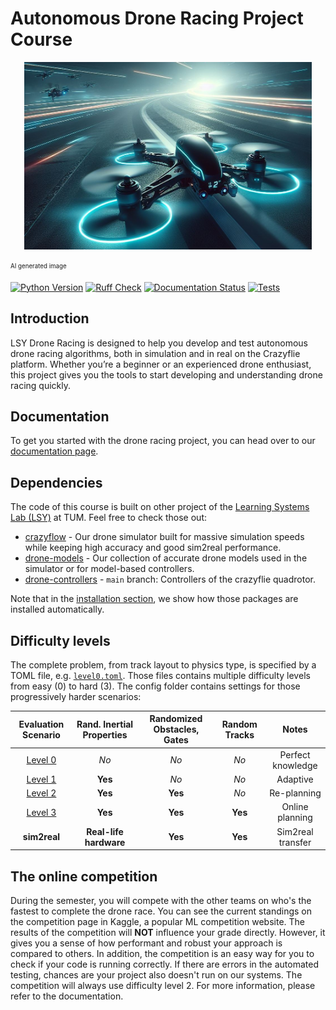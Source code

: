 # Autonomous Drone Racing Project Course
<p align="center">
  <img width="460" height="300" src="docs/img/banner.jpeg">
</p>
<sub><sup>AI generated image</sup></sub>

[![Python Version]][Python Version URL] [![Ruff Check]][Ruff Check URL] [![Documentation Status]][Documentation Status URL] [![Tests]][Tests URL]

[Python Version]: https://img.shields.io/badge/python-3.10%20%7C%203.11%20%7C%203.12-blue
[Python Version URL]: https://www.python.org

[Ruff Check]: https://github.com/utiasDSL/lsy_drone_racing/actions/workflows/ruff.yml/badge.svg?style=flat-square
[Ruff Check URL]: https://github.com/utiasDSL/lsy_drone_racing/actions/workflows/ruff.yml

[Documentation Status]: https://readthedocs.org/projects/lsy-drone-racing/badge/?version=latest
[Documentation Status URL]: https://lsy-drone-racing.readthedocs.io/en/latest/?badge=latest

[Tests]: https://github.com/utiasDSL/lsy_drone_racing/actions/workflows/testing.yml/badge.svg
[Tests URL]: https://github.com/utiasDSL/lsy_drone_racing/actions/workflows/testing.yml

## Introduction

LSY Drone Racing is designed to help you develop and test autonomous drone racing algorithms, both in simulation and in real on the Crazyflie platform. Whether you’re a beginner or an experienced drone enthusiast, this project gives you the tools to start developing and understanding drone racing quickly.

## Documentation

To get you started with the drone racing project, you can head over to our [documentation page](https://lsy-drone-racing.readthedocs.io/en/latest/getting_started/general.html).


## Dependencies

The code of this course is built on other project of the [Learning Systems Lab (LSY)](https://www.ce.cit.tum.de/lsy/home/) at TUM. Feel free to check those out:

- [crazyflow](https://github.com/utiasDSL/crazyflow) - Our drone simulator built for massive simulation speeds while keeping high accuracy and good sim2real performance. 
- [drone-models](https://github.com/utiasDSL/drone-models) - Our collection of accurate drone models used in the simulator or for model-based controllers. 
- [drone-controllers](https://github.com/utiasDSL/drone-controllers) - `main` branch: Controllers of the crazyflie quadrotor.

Note that in the [installation section](#step-by-step-installation), we show how those packages are installed automatically.



## Difficulty levels
The complete problem, from track layout to physics type, is specified by a TOML file, e.g. [`level0.toml`](config/level0.toml). Those files contains multiple difficulty levels from easy (0) to hard (3). The config folder contains settings for those progressively harder scenarios:

|      Evaluation Scenario      | Rand. Inertial Properties | Randomized Obstacles, Gates | Random Tracks |       Notes       |
| :---------------------------: | :-----------------------: | :-------------------------: | :-----------: | :---------------: |
| [Level 0](config/level0.toml) |           *No*            |            *No*             |     *No*      | Perfect knowledge |
| [Level 1](config/level1.toml) |          **Yes**          |            *No*             |     *No*      |     Adaptive      |
| [Level 2](config/level2.toml) |          **Yes**          |           **Yes**           |     *No*      |    Re-planning    |
| [Level 3](config/level3.toml) |          **Yes**          |           **Yes**           |    **Yes**    |  Online planning  |
|         **sim2real**          |  **Real-life hardware**   |           **Yes**           |    **Yes**    | Sim2real transfer |

<!--              | [Bonus](config/multi_level3.toml) |           **Yes**           |    **Yes**    |       *No*        | Multi-agent racing | -->

<!-- > **Warning**: The bonus level has not yet been tested with students. You are **not** expected to solve this level. **Only** touch this if you have a solid solution already and want to take the challenge one level further. -->



## The online competition

During the semester, you will compete with the other teams on who's the fastest to complete the drone race. You can see the current standings on the competition page in Kaggle, a popular ML competition website. The results of the competition will **NOT** influence your grade directly. However, it gives you a sense of how performant and robust your approach is compared to others. In addition, the competition is an easy way for you to check if your code is running correctly. If there are errors in the automated testing, chances are your project also doesn't run on our systems. The competition will always use difficulty level 2. For more information, please refer to the documentation.



